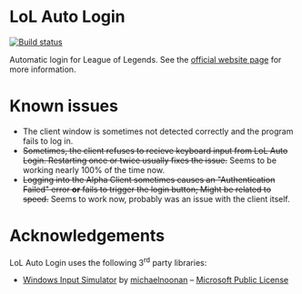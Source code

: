 # LoL Auto Login
[![Build status](https://ci.appveyor.com/api/projects/status/ie2065acev0ag2v7?svg=true)](https://ci.appveyor.com/project/nicoco007/lol-auto-login)

Automatic login for League of Legends. See the [official website page](https://www.nicoco007.com/other-stuff/lol-auto-login/) for more information.

# Known issues
* The client window is sometimes not detected correctly and the program fails to log in.
* ~~Sometimes, the client refuses to recieve keyboard input from LoL Auto Login. Restarting once or twice usually fixes the issue.~~ Seems to be working nearly 100% of the time now.
* ~~Logging into the Alpha Client sometimes causes an "Authentication Failed" error **or** fails to trigger the login button; Might be related to speed.~~ Seems to work now, probably was an issue with the client itself.

# Acknowledgements
LoL Auto Login uses the following 3<sup>rd</sup> party libraries:
* [Windows Input Simulator](https://inputsimulator.codeplex.com/) by [michaelnoonan](https://www.codeplex.com/site/users/view/michaelnoonan) &ndash; [Microsoft Public License](https://msdn.microsoft.com/en-us/library/ff647676.aspx)
